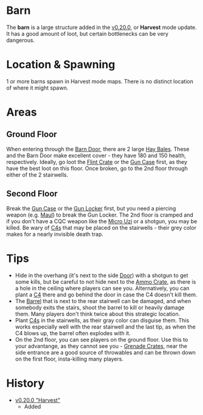 # Barn
The **barn** is a large structure added in the [v0.20.0](https://github.com/HasangerGames/suroi/releases/tag/v0.20.0), or **Harvest** mode update. It has a good amount of loot, but certain bottlenecks can be very dangerous. 

# Location & Spawning
1 or more barns spawn in Harvest mode maps. There is no distinct location of where it might spawn.

# Areas

## Ground Floor
When entering through the [Barn Door](/obstacles/barn_door), there are 2 large [Hay Bales](/obstacles/hay_bale). These and the Barn Door make excellent cover - they have 180 and 150 health, respectively. 
Ideally, go loot the [Flint Crate](/obstacles/flint_crate) or the [Gun Case](obstacles/gun_case) first, as they have the best loot on this floor. Once broken, go to the 2nd floor through either of the 2 stairwells. 

## Second Floor
Break the [Gun Case](obstacles/gun_case) or the [Gun Locker](obstacles/gun_locker) first, but you need a piercing weapon (e.g. [Maul](/weapons/melee/maul)) to break the Gun Locker. The 2nd floor is cramped and if you don't have a CQC weapon like the [Micro Uzi](/weapons/guns/micro_uzi) or a shotgun, you may be killed. Be wary of [C4s](/weapons/throwables/c4) that may be placed on the stairwells - their grey color makes for a nearly invisible death trap. 

# Tips
- Hide in the overhang (it's next to the side [Door](/obstacles/door)) with a shotgun to get some kills, but be careful to not hide next to the [Ammo Crate](/obstacles/ammo_crate), as there is a hole in the ceiling where players can see you. Alternatively, you can plant a [C4](/weapons/throwables/c4) there and go behind the door in case the C4 doesn't kill them.
- The [Barrel](/obstacles/barrel) that is next to the rear stairwell can be damaged, and when somebody exits the stairs, shoot the barrel to kill or heavily damage them. Many players don't think twice about this strategic location. 
- Plant [C4s](/weapons/throwables/c4) in the stairwells, as their gray color can disguise them. This works especially well with the rear stairwell and the last tip, as when the C4 blows up, the barrel often explodes with it.
- On the 2nd floor, you can see players on the ground floor. Use this to your advantange, as they cannot see you - [Grenade Crates](/obstacles/grenade_crate), near the side entrance are a good source of throwables and can be thrown down on the first floor, insta-killing many players.


# History
- [v0.20.0 "Harvest"](https://github.com/HasangerGames/suroi/releases/tag/v0.20.0)
    - Added



